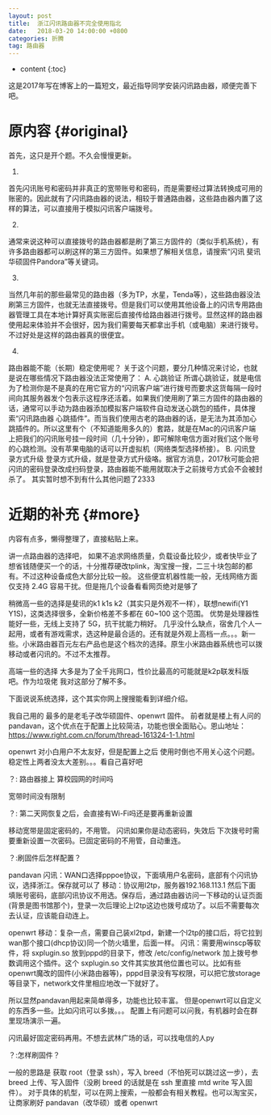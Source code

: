 ```yaml
---
layout: post
title:  浙江闪讯路由器不完全使用指北
date:   2018-03-20 14:00:00 +0800
categories: 折腾
tag: 路由器
---
```


* content
{:toc}


这是2017年写在博客上的一篇短文，最近指导同学安装闪讯路由器，顺便完善下吧。


原内容			{#original}
====================================

首先，这只是开个题。不久会慢慢更新。

1.
首先闪讯账号和密码并非真正的宽带账号和密码，而是需要经过算法转换成可用的账密的。因此就有了闪讯路由器的说法，相较于普通路由器，这些路由器内置了这样的算法，可以直接用于模拟闪讯客户端拨号。

2.
通常来说这种可以直接拨号的路由器都是刷了第三方固件的（类似手机系统），有许多路由器都可以刷这样的第三方固件。如果想了解相关信息，请搜索“闪讯
斐讯
华硕固件Pandora”等关键词。

3.
当然几年前的那些最常见的路由器（多为TP，水星，Tenda等），这些路由器没法刷第三方固件，也就无法直接拨号。但是我们可以使用其他设备上的闪讯专用路由器管理工具在本地计算好真实账密后直接传给路由器进行拨号。显然这样的路由器使用起来体验并不会很好，因为我们需要每天都拿出手机（或电脑）来进行拨号。不过好处是这样的路由器真的很便宜。

4.
路由器能不能（长期）稳定使用呢？
关于这个问题，要分几种情况来讨论，也就是说在哪些情况下路由器没法正常使用了：
A. 心跳验证
所谓心跳验证，就是电信为了检测你是不是真的在用它官方的“闪讯客户端”进行拨号而要求这货每隔一段时间向其服务器发个包表示这程序还活着。如果我们使用刷了第三方固件的路由器的话，通常可以手动为路由器添加模拟客户端软件自动发送心跳包的插件，具体搜索“闪讯路由器
心跳插件”。而当我们使用古老的路由器的话，是无法为其添加心跳插件的。所以这里有个（不知道能用多久的）套路，就是在Mac的闪讯客户端上把我们的闪讯账号挂一段时间（几十分钟），即可解除电信方面对我们这个账号的心跳检测。没有苹果电脑的话可以开虚拟机（网络类型选择桥接）。
B. 闪讯登录方式升级
登录方式升级，就是登录方式升级咯。据官方消息，2017秋可能会把闪讯的密码登录改成扫码登录，路由器能不能用就取决于之前拨号方式会不会被封杀了。
其实暂时想不到有什么其他问题了2333


近期的补充			{#more}
====================================
内容有点多，懒得整理了，直接粘贴上来。

讲一点路由器的选择吧，
如果不追求网络质量，负载设备比较少，或者快毕业了想省钱随便买一个的话，十分推荐硬改tplink，淘宝搜一搜，二三十块包邮的都有。不过这种设备成色大部分比较一般。
这些便宜机器性能一般，无线网络方面仅支持 2.4G 容易干扰。但是拖几个设备看看网页绝对是够了

稍微高一些的选择是斐讯的k1 k1s k2（其实只是外观不一样），联想newifi(Y1 Y1S)，这类选择很多，全新价格差不多都在 60~100 这个范围。
优势是处理器性能好一些，无线上支持了 5G，抗干扰能力稍好。
几乎没什么缺点，宿舍几个人一起用，或者有游戏需求，选这种是最合适的。还有就是外观上高档一点。。。新一些。小米路由器百元左右产品也是这个档次的选择。原生小米路由器系统也可以拨移动或者闪讯的。不过不太推荐。

高端一些的选择 大多是为了全千兆网口，性价比最高的可能就是k2p联发科版吧。作为垃圾佬 我对这部分了解不多。


下面说说系统选择，这个其实你网上搜搜能看到详细介绍。

我自己用的 最多的是老毛子改华硕固件、openwrt 固件。
前者就是楼上有人问的 pandavan，这个优点在于配置上比较简洁，功能也很全面贴心。恩山地址：
https://www.right.com.cn/forum/thread-161324-1-1.html

openwrt 对小白用户不太友好，但是配置上之后 使用时倒也不用关心这个问题。
稳定性上两者没太大差别。。。看自己喜好吧



？:
路由器接上 算校园网的时间吗

宽带时间没有限制


？:
第二天网恢复之后，会直接有Wi-Fi吗还是要再重新设置

移动宽带是固定密码的，不用管。
闪讯如果你是动态密码，失效后 下次拨号时需要重新设置一次密码。已固定密码的不用管，自动重连。



？:刷固件后怎样配置？

pandavan
闪讯：WAN口选择pppoe协议，下面填用户名密码，底部有个闪讯协议，选择浙江。保存就可以了
移动：协议用l2tp，服务器192.168.113.1 然后下面填账号密码，底部闪讯协议不用选。保存后，通过路由器访问一下移动的认证页面(背景是图书馆那个)，登录一次后理论上l2tp这边也拨号成功了。以后不需要每次去认证，应该能自动连上。

openwrt
移动：复杂一点，需要自己装xl2tpd，新建一个l2tp的接口后，将它拉到wan那个接口(dhcp协议)同一个防火墙里，后面一样。
闪讯：需要用winscp等软件，将 sxplugin.so 放到pppd的目录下，修改 /etc/config/network  加上拨号参数调用这个插件。这个 sxplugin.so 文件其实放其他位置也可以。比如有些openwrt魔改的固件(小米路由器等)，pppd目录没有写权限，可以把它放storage等目录下，network文件里相应地改一下就好了。


所以显然pandavan用起来简单得多，功能也比较丰富。
但是openwrt可以自定义的东西多一些。比如闪讯可以多拨。。。
配置上有问题可以问我，有机器时会在群里现场演示一遍。

闪讯最好固定密码再用。不想去武林广场的话，可以找电信的人py




？:怎样刷固件？

一般的思路是 获取 root（登录 ssh），写入 breed（不怕死可以跳过这一步），去 breed 上传、写入固件（没刷 breed 的话就是在 ssh 里直接 mtd write 写入固件）。
对于具体的机型，可以在网上搜索，一般都会有相关教程。也可以淘宝买，让商家刷好 pandavan（改华硕）或者 openwrt